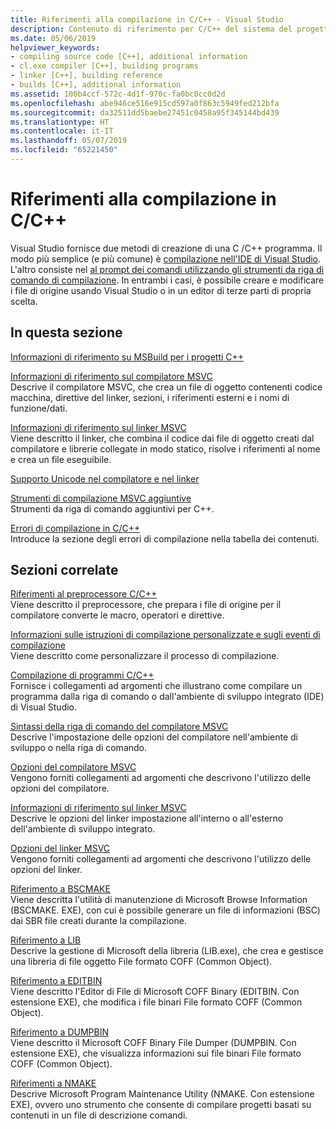 ```yaml
---
title: Riferimenti alla compilazione in C/C++ - Visual Studio
description: Contenuto di riferimento per C/C++ del sistema del progetto e compilare strumenti in Visual Studio.
ms.date: 05/06/2019
helpviewer_keywords:
- compiling source code [C++], additional information
- cl.exe compiler [C++], building programs
- linker [C++], building reference
- builds [C++], additional information
ms.assetid: 100b4ccf-572c-4d1f-970c-fa0bc0cc0d2d
ms.openlocfilehash: abe946ce516e915cd597a0f863c5949fed212bfa
ms.sourcegitcommit: da32511dd5baebe27451c0458a95f345144bd439
ms.translationtype: HT
ms.contentlocale: it-IT
ms.lasthandoff: 05/07/2019
ms.locfileid: "65221450"
---
```

# <a name="cc-building-reference"></a>Riferimenti alla compilazione in C/C++

Visual Studio fornisce due metodi di creazione di una C /C++ programma. Il modo più semplice (e più comune) è [compilazione nell'IDE di Visual Studio](../creating-and-managing-visual-cpp-projects.md). L'altro consiste nel [al prompt dei comandi utilizzando gli strumenti da riga di comando di compilazione](../building-on-the-command-line.md). In entrambi i casi, è possibile creare e modificare i file di origine usando Visual Studio o in un editor di terze parti di propria scelta.

## <a name="in-this-section"></a>In questa sezione

[Informazioni di riferimento su MSBuild per i progetti C++](msbuild-visual-cpp-overview.md)

[Informazioni di riferimento sul compilatore MSVC](compiling-a-c-cpp-program.md)<br/>
Descrive il compilatore MSVC, che crea un file di oggetto contenenti codice macchina, direttive del linker, sezioni, i riferimenti esterni e i nomi di funzione/dati.

[Informazioni di riferimento sul linker MSVC](linking.md)<br/>
Viene descritto il linker, che combina il codice dai file di oggetto creati dal compilatore e librerie collegate in modo statico, risolve i riferimenti al nome e crea un file eseguibile.

[Supporto Unicode nel compilatore e nel linker](unicode-support-in-the-compiler-and-linker.md)

[Strumenti di compilazione MSVC aggiuntive](c-cpp-build-tools.md)<br/>
Strumenti da riga di comando aggiuntivi per C++.

[Errori di compilazione in C/C++](../../error-messages/compiler-errors-1/c-cpp-build-errors.md)<br/>
Introduce la sezione degli errori di compilazione nella tabella dei contenuti.

## <a name="related-sections"></a>Sezioni correlate

[Riferimenti al preprocessore C/C++](../../preprocessor/c-cpp-preprocessor-reference.md)<br/>
Viene descritto il preprocessore, che prepara i file di origine per il compilatore converte le macro, operatori e direttive.

[Informazioni sulle istruzioni di compilazione personalizzate e sugli eventi di compilazione](../understanding-custom-build-steps-and-build-events.md)<br/>
Viene descritto come personalizzare il processo di compilazione.

[Compilazione di programmi C/C++](../projects-and-build-systems-cpp.md)<br/>
Fornisce i collegamenti ad argomenti che illustrano come compilare un programma dalla riga di comando o dall'ambiente di sviluppo integrato (IDE) di Visual Studio.

[Sintassi della riga di comando del compilatore MSVC](compiler-command-line-syntax.md)<br/>
Descrive l'impostazione delle opzioni del compilatore nell'ambiente di sviluppo o nella riga di comando.

[Opzioni del compilatore MSVC](compiler-options.md)<br/>
Vengono forniti collegamenti ad argomenti che descrivono l'utilizzo delle opzioni del compilatore.

[Informazioni di riferimento sul linker MSVC](linking.md)<br/>
Descrive le opzioni del linker impostazione all'interno o all'esterno dell'ambiente di sviluppo integrato.

[Opzioni del linker MSVC](linker-options.md)<br/>
Vengono forniti collegamenti ad argomenti che descrivono l'utilizzo delle opzioni del linker.

[Riferimento a BSCMAKE](bscmake-reference.md)<br/>
Viene descritta l'utilità di manutenzione di Microsoft Browse Information (BSCMAKE. EXE), con cui è possibile generare un file di informazioni (BSC) dai SBR file creati durante la compilazione.

[Riferimento a LIB](lib-reference.md)<br/>
Descrive la gestione di Microsoft della libreria (LIB.exe), che crea e gestisce una libreria di file oggetto File formato COFF (Common Object).

[Riferimento a EDITBIN](editbin-reference.md)<br/>
Viene descritto l'Editor di File di Microsoft COFF Binary (EDITBIN. Con estensione EXE), che modifica i file binari File formato COFF (Common Object).

[Riferimento a DUMPBIN](dumpbin-reference.md)<br/>
Viene descritto il Microsoft COFF Binary File Dumper (DUMPBIN. Con estensione EXE), che visualizza informazioni sui file binari File formato COFF (Common Object).

[Riferimenti a NMAKE](nmake-reference.md)<br/>
Descrive Microsoft Program Maintenance Utility (NMAKE. Con estensione EXE), ovvero uno strumento che consente di compilare progetti basati su contenuti in un file di descrizione comandi.
